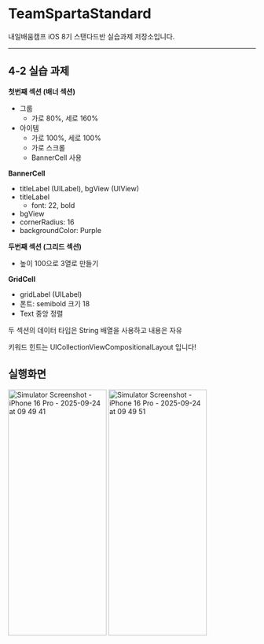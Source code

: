 # TeamSpartaStandard

내일배움캠프 iOS 8기 스탠다드반 실습과제 저장소입니다.

---
## 4-2 실습 과제 

**첫번째 섹션 (배너 섹션)**
  - 그룹
    - 가로 80%, 세로 160%
  - 아이템
    - 가로 100%, 세로 100%
    - 가로 스크롤
    - BannerCell 사용

**BannerCell**
  - titleLabel (UILabel), bgView (UIView)
  - titleLabel
    - font: 22, bold
  - bgView
  - cornerRadius: 16
  - backgroundColor: Purple


**두번째 섹션 (그리드 섹션)**
  - 높이 100으로 3열로 만들기


**GridCell**
  - gridLabel (UILabel)
  - 폰트: semibold 크기 18
  - Text 중앙 정렬
    

두 섹션의 데이터 타입은 String 배열을 사용하고 내용은 자유

키워드 힌트는 UICollectionViewCompositionalLayout 입니다!

## 실행화면

<img width="200" height="500" alt="Simulator Screenshot - iPhone 16 Pro - 2025-09-24 at 09 49 41" src="https://github.com/user-attachments/assets/5c8a03cf-fffe-4c1a-ac8e-00d06866b3b1" />
<img width="200" height="500" alt="Simulator Screenshot - iPhone 16 Pro - 2025-09-24 at 09 49 51" src="https://github.com/user-attachments/assets/032d64f2-e264-4455-9915-5ecec6d5732a" />

